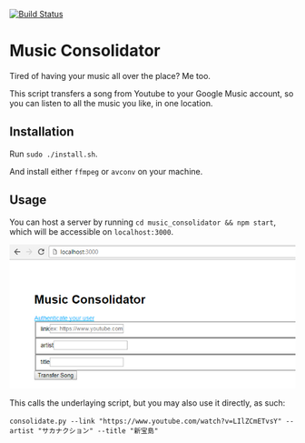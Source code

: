 [![Build Status](https://travis-ci.org/NegatioN/music_consolidator.svg)](https://travis-ci.org/NegatioN/music_consolidator)

# Music Consolidator
Tired of having your music all over the place? Me too.

This script transfers a song from Youtube to your Google Music account, so you can
listen to all the music you like, in one location.

## Installation
Run `sudo ./install.sh`.

And install either `ffmpeg` or `avconv` on your machine.

## Usage
You can host a server by running `cd music_consolidator && npm start`, which will be accessible on `localhost:3000`.

![GUI screenshot](resources/music_cons.jpg "GUI screenshot")

This calls the underlaying script, but you may also use it directly, as such:


`consolidate.py --link "https://www.youtube.com/watch?v=LIlZCmETvsY" --artist "サカナクション" --title "新宝島"`
